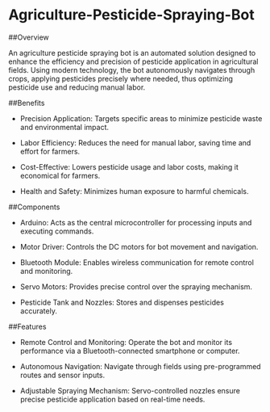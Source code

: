 # Agriculture-Pesticide-Spraying-Bot

##Overview

An agriculture pesticide spraying bot is an automated solution designed to enhance the efficiency and precision of pesticide application in agricultural fields. Using modern technology, the bot autonomously navigates through crops, applying pesticides precisely where needed, thus optimizing pesticide use and reducing manual labor.

##Benefits

- Precision Application: Targets specific areas to minimize pesticide waste and environmental impact.

 - Labor Efficiency:
Reduces the need for manual labor, saving time and effort for farmers.

- Cost-Effective:
Lowers pesticide usage and labor costs, making it economical for farmers.

- Health and Safety:
Minimizes human exposure to harmful chemicals.

##Components

- Arduino:
Acts as the central microcontroller for processing inputs and executing commands.

- Motor Driver:
Controls the DC motors for bot movement and navigation.

- Bluetooth Module:
Enables wireless communication for remote control and monitoring.

- Servo Motors:
Provides precise control over the spraying mechanism.

- Pesticide Tank and Nozzles:
Stores and dispenses pesticides accurately.

##Features

- Remote Control and Monitoring:
Operate the bot and monitor its performance via a Bluetooth-connected smartphone or computer.

- Autonomous Navigation:
Navigate through fields using pre-programmed routes and sensor inputs.

- Adjustable Spraying Mechanism:
Servo-controlled nozzles ensure precise pesticide application based on real-time needs.

